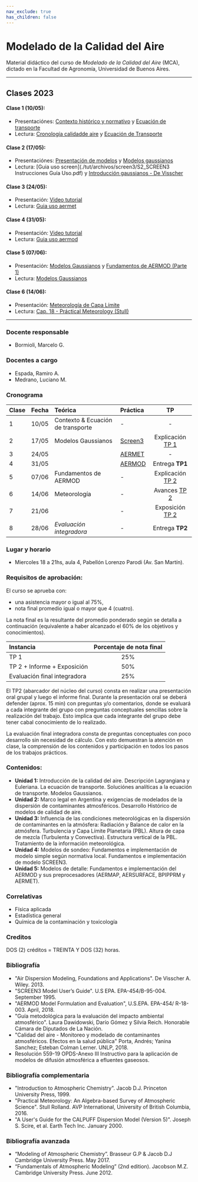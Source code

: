 ```yaml
---
nav_exclude: true
has_children: false
---
```


# Modelado de la Calidad del Aire

Material didáctico del curso de *Modelado de la Calidad del Aire* (MCA), dictado en la Facultad de Agronomía, Universidad de Buenos Aires.

---

## Clases 2023
#### Clase 1 (10/05):
+ Presentaciónes:  [Contexto histórico y normativo](./files/MCA23_1_Contexto.pdf) y  [Ecuación de transporte](./files/MCA23_1_EcTransporte.pdf)
+ Lectura:  [Cronología calidadde aire](./files/Heirdon_AirPollutionHistorical.pdf) y [Ecuación de Transporte](./files/MCA_Apunte_01_EcTransporte.pdf)

#### Clase 2 (17/05):
+ Presentaciónes: [Presentación de modelos](./files/MCA_3_Introduccion_Modelado_Dispersión.pdf) y [Modelos gaussianos](./files/MCA_4_Presentando_Modelo_Gausiano.pdf)
+ Lectura: [Guia uso screen](./tut/archivos/screen3/S2_SCREEN3 Instrucciones Guía Uso.pdf) y [Introducción gaussianos - De Visscher](./files/CAP2-DE_VISSSCHER-PRIMER.pdf)

#### Clase 3 (24/05):
+ Presentación: [Video tutorial](https://youtu.be/YP510pY2EiU)
+ Lectura: [Guia uso aermet](https://gaftp.epa.gov/Air/aqmg/SCRAM/models/met/aermet/aermet_userguide.pdf)

#### Clase 4 (31/05):
+ Presentación: [Video tutorial](https://www.youtube.com/watch?v=7gPrE61wqc4)
+ Lectura: [Guia uso aermod](https://gaftp.epa.gov/Air/aqmg/SCRAM/models/preferred/aermod/aermod_userguide.pdf)

#### Clase 5 (07/06):
+ Presentación: [Modelos Gaussianos](./files/MCA_Clases_ModDispersion.pdf) y [Fundamentos de AERMOD (Parte 1)](./files/MCA_Clases_AERMOD_parte1.pdf)
+ Lectura: [Modelos Gaussianos](./files/MCA_Apunte_02_ModDispersion.pdf) <!--y [Fundamentos de AERMOD (Parte 1)](./files/MCA_Apunte_02_AERMOD.pdf)-->

#### Clase 6 (14/06):
+ Presentación: [Meteorología de Capa Límite](./files/MCA_Clases_Meteo.pdf) 
+ Lectura: [Cap. 18 - Práctical Meteorology (Stull)](./files/Stull_Practical_Meteorology-Chap18_PBL.pdf) 

---

### Docente responsable
+ Bormioli, Marcelo G.

### Docentes a cargo
+ Espada, Ramiro A.
+ Medrano, Luciano M.

### Cronograma

|Clase|Fecha  | Teórica | Práctica  |  TP   |
|:----|:-----:|:--------|:----------|:-----:|
|  1  | 10/05 | Contexto & Ecuación de transporte | -                             | -                                   |
|  2  | 17/05 | Modelos Gaussianos                | [Screen3](./tut/screen3.html) | Explicación [TP 1](./tps/tp1.html)  |
|  3  | 24/05 |                                   | [AERMET](./tut/aermet.html)   | -                                   |
|  4  | 31/05 |                                   | [AERMOD](./tut/aermod.html)   | Entrega **TP1**                     |
|  5  | 07/06 | Fundamentos de AERMOD             | -                             | Explicación [TP 2](./tps/tp2.html)  |
|  6  | 14/06 | Meteorología                      | -                             | Avances [TP 2](./tps/tp2.html)      |
|  7  | 21/06 |                                   | -                             | Exposición [TP 2](./tps/tp2.html)   |
|  8  | 28/06 | *Evaluación integradora*          | -                             | Entrega **TP2**                     |


### Lugar y horario
+ Miercoles 18 a 21hs, aula 4, Pabellón Lorenzo Parodi (Av. San Martín).


### Requisitos de aprobación:

El  curso se aprueba con:
- una asistencia mayor o igual al 75%,
- nota final promedio igual o mayor que 4 (cuatro).

La nota final es la resultante del promedio ponderado según se detalla a continuación (equivalente a haber alcanzado el 60% de los objetivos y conocimientos).

| Instancia | Porcentaje de nota final |
|:----------|:-----------------:|
| TP 1                         | 25% |  
| TP 2 + Informe + Exposición  | 50% |
| Evaluación final integradora | 25% |

El TP2 (abarcador del núcleo del curso) consta en realizar una presentación oral grupal y luego el informe final. Durante la presentación oral se deberá defender (aprox. 15 min) con preguntas y/o comentarios, donde se evaluará a cada integrante del grupo con preguntas conceptuales sencillas sobre la realización del trabajo. Esto implica que cada integrante del grupo debe tener cabal conocimiento de lo realizado.

La evaluación final integradora consta de preguntas conceptuales con poco desarrollo sin necesidad de cálculo. Con esto demuestran la atención en clase, la comprensión de los contenidos y participación en todos los pasos de los trabajos prácticos.


### Contenidos:
- **Unidad 1:** Introducción de la calidad del aire. Descripción Lagrangiana y Euleriana. La ecuación de transporte. Soluciónes analíticas a la ecuación de transporte. Modelos Gaussianos.
- **Unidad 2:** Marco legal en Argentina y exigencias de modelados de la dispersión de contaminantes atmosféricos. Desarrollo Histórico de modelos de calidad de aire.
- **Unidad 3:** Influencia de las condiciones meteorológicas en la dispersión de contaminantes en la atmósfera: Radiación y Balance de calor en la atmósfera. Turbulencia y Capa Límite Planetaria (PBL). Altura de capa de mezcla (Turbulenta y Convectiva). Estructura vertical de la PBL. Tratamiento de la información meteorológica.
- **Unidad 4:** Modelos de sondeo: Fundamentos e implementación de modelo simple según normativa local. Fundamentos e implementación de modelo SCREEN3. 
- **Unidad 5:** Modelos de detalle: Fundamentos e implementación del AERMOD y sus preprocesadores (AERMAP, AERSURFACE, BPIPPRM y AERMET). 

### Correlativas
+ Física aplicada
+ Estadística general
+ Química de la contaminación y toxicología

### Creditos
DOS (2) créditos = TREINTA Y DOS (32) horas.

### Bibliografía

+ "Air Dispersion Modeling, Foundations and Applications". De Visscher A. Wiley. 2013.
+ "SCREEN3 Model User’s Guide". U.S EPA. EPA-454/B-95-004. September 1995.
+ "AERMOD Model Formulation and Evaluation", U.S.EPA. EPA-454/ R-18-003. April, 2018.
+ "Guía metodológica para la evaluación del impacto ambiental atmosférico". Laura Dawidowski, Darío Gómez y Silvia Reich. Honorable Cámara de Diputados de La Nación.
+ "Calidad del aire - Monitoreo y modelado de contaminantes atmosféricos. Efectos en la salud pública" Porta, Andrés; Yanina Sanchez; Esteban Colman Lerner. UNLP, 2018.
+ Resolución 559-19 OPDS-Anexo III Instructivo para la aplicación de modelos de difusión atmosférica a efluentes gaseosos. 
<!-- + "Description of the HYSPLIT 4 modeling system". Roland R. Draxler. Air Resources Laboratory (ARL). Silver Spring, Maryland. December 1997.-->

### Bibliografía complementaria

+ "Introduction to Atmospheric Chemistry". Jacob D.J. Princeton University Press, 1999.
+ "Practical Meteorology: An Algebra-based Survey of Atmospheric Science". Stull Rolland. AVP International, University of British Columbia, 2016.
+ "A User's Guide for the CALPUFF Dispersion Model (Version 5)". Joseph S. Scire, et al. Earth Tech Inc. January 2000.

### Bibliografía avanzada

+ “Modeling of Atmospheric Chemistry”. Brasseur G.P & Jacob D.J Cambridge University Press. May 2017.
+ “Fundamentals of Atmospheric Modeling” (2nd edition). Jacobson M.Z. Cambridge University Press. June 2012.

